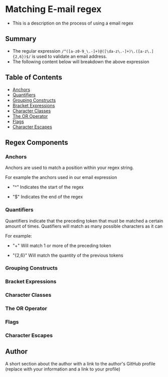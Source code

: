 # Matching E-mail regex 

- This is a description on the process of using a email regex 

## Summary

- The regular expression `/^([a-z0-9_\.-]+)@([\da-z\.-]+)\.([a-z\.]{2,6})$/` is used to validate an email address. 
- The following content below will breakdown the above expression 

## Table of Contents

- [Anchors](#anchors)
- [Quantifiers](#quantifiers)
- [Grouping Constructs](#grouping-constructs)
- [Bracket Expressions](#bracket-expressions)
- [Character Classes](#character-classes)
- [The OR Operator](#the-or-operator)
- [Flags](#flags)
- [Character Escapes](#character-escapes)

## Regex Components

### Anchors
 Anchors are used to match a position within your regex string. 

 For example the anchors used in our email expression 

- "^" Indicates the start of the regex

- "$" Indicates the end of the regex

### Quantifiers
 Quantifiers indicate that the preceding token that must be matched a certain amount of times. Quatifiers will match as many possible characters as it can

 For example:

- "+" Will match 1 or more of the preceding token

- "{2,6}" Will match the quantity of the previous tokens

### Grouping Constructs


### Bracket Expressions

### Character Classes

### The OR Operator

### Flags

### Character Escapes

## Author

A short section about the author with a link to the author's GitHub profile (replace with your information and a link to your profile)